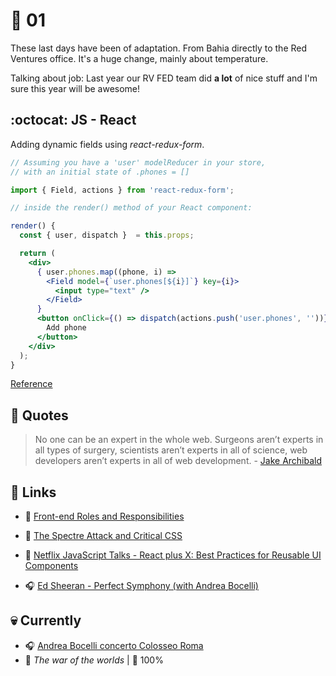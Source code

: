 # :pushpin: 01

These last days have been of adaptation. From Bahia directly to the Red Ventures office. It's a huge change, mainly about temperature. 

Talking about job: Last year our RV FED team did **a lot** of nice stuff and I'm sure this year will be awesome!

## :octocat: JS - React

Adding dynamic fields using _react-redux-form_.

```jsx
// Assuming you have a 'user' modelReducer in your store,
// with an initial state of .phones = []

import { Field, actions } from 'react-redux-form';

// inside the render() method of your React component:

render() {
  const { user, dispatch }  = this.props;

  return (
    <div>
      { user.phones.map((phone, i) =>
        <Field model={`user.phones[${i}]`} key={i}>
          <input type="text" />
        </Field>
      }
      <button onClick={() => dispatch(actions.push('user.phones', ''))}>
        Add phone
      </button>
    </div>
  );
}
```

[Reference](https://github.com/davidkpiano/react-redux-form/issues/308)

## :speech_balloon: Quotes

> No one can be an expert in the whole web. Surgeons aren’t experts in all types of surgery, scientists aren’t experts in all of science, web developers aren’t experts in all of web development. - [Jake Archibald](https://jakearchibald.com/2015/if-we-stand-still-we-go-backwards/)

## :link: Links

* :pencil: [Front-end Roles and Responsibilities](https://hackernoon.com/front-end-roles-and-responsibilities-6ee8654f1649)
* :pencil: [The Spectre Attack and Critical CSS](https://www.filamentgroup.com/lab/spectre-js-cookie.html)
* :movie_camera: [Netflix JavaScript Talks - React plus X: Best Practices for Reusable UI Components](https://www.youtube.com/watch?v=Yy7gFgETp0o)

* :headphones: [Ed Sheeran - Perfect Symphony (with Andrea Bocelli)
](https://www.youtube.com/watch?v=eiDiKwbGfIY)

## :skull: Currently

* :headphones: [Andrea Bocelli concerto Colosseo Roma](https://www.youtube.com/watch?v=NI2ZaZCh_Wk&t=7s)
* :book: _The war of the worlds_ | :checkered_flag: 100%
